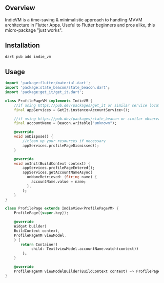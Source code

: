## Overview

IndieVM is a time-saving & minimalistic approach to handling MVVM architecture in Flutter Apps. Useful to Flutter beginners and pros alike, this micro-package "just works".

## Installation

```bash
dart pub add indie_vm
```

## Usage

```dart
import 'package:flutter/material.dart';
import 'package:state_beacon/state_beacon.dart';
import 'package:get_it/get_it.dart';

class ProfilePageVM implements IndieVM {
    //if using https://pub.dev/packages/get_it or similar service locator package
    final appServices = GetIt.instance<AccountService>();

    //if using https://pub.dev/packages/state_beacon or similar observable reactive state management package
    final accountName = Beacon.writable("unknown"); 

    @override
    void onDispose() {
        //clean up your resources if necessary
        appServices.profilePageDismissed();
    }

    @override
    void onInit(BuildContext context) {
        appServices.profilePageEntered();
        appServices.getAccountNameAsync(
          onNameRetrieved: (String name) {
            accountName.value = name;
          },
        );
    }
}

class ProfilePage extends IndieView<ProfilePageVM> {
    ProfilePage({super.key});

    @override
    Widget builder(
    BuildContext context,
    ProfilePageVM viewModel,
    ) {
       return Container(
            child: Text(viewModel.accountName.watch(context))
        );
    }

    @override
    ProfilePageVM viewModelBuilder(BuildContext context) => ProfilePageVM();
}
```